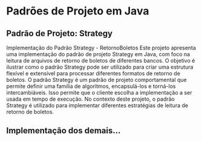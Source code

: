 # Padrões de Projeto em Java 

## Padrão de Projeto: Strategy
Implementação do Padrão Strategy - RetornoBoletos
Este projeto apresenta uma implementação do padrão de projeto Strategy em Java, com foco na leitura de arquivos de retorno de boletos de diferentes bancos. O objetivo é ilustrar como o padrão Strategy pode ser utilizado para criar uma estrutura flexível e extensível para processar diferentes formatos de retorno de boletos.
O padrão Strategy é um padrão de projeto comportamental que permite definir uma família de algoritmos, encapsulá-los e torná-los intercambiáveis. Isso permite que o cliente escolha a implementação a ser usada em tempo de execução. No contexto deste projeto, o padrão Strategy é utilizado para implementar diferentes estratégias de leitura de retorno de boletos.

## Implementação dos demais...
